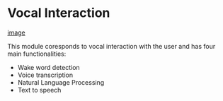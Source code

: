 # Vocal Interaction
[image](vocal_interaction/FlowChart@4x.png)

This module coresponds to vocal interaction with the user and has four main functionalities:
- Wake word detection
- Voice transcription
- Natural Language Processing
- Text to speech
